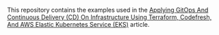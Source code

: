 This repository contains the examples used in the [Applying GitOps And Continuous Delivery (CD) On Infrastructure Using Terraform, Codefresh, And AWS Elastic Kubernetes Service (EKS)](https://codefresh.io/continuous-deployment/applying-gitops-continuous-delivery-cd-infrastructure-using-terraform-codefresh-aws-elastic-kubernetes-service-eks/) article.
